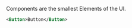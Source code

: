[//]: # (title: Components)

Components are the smallest Elements of the UI.

```xml
<Button>Button</Button>
```
